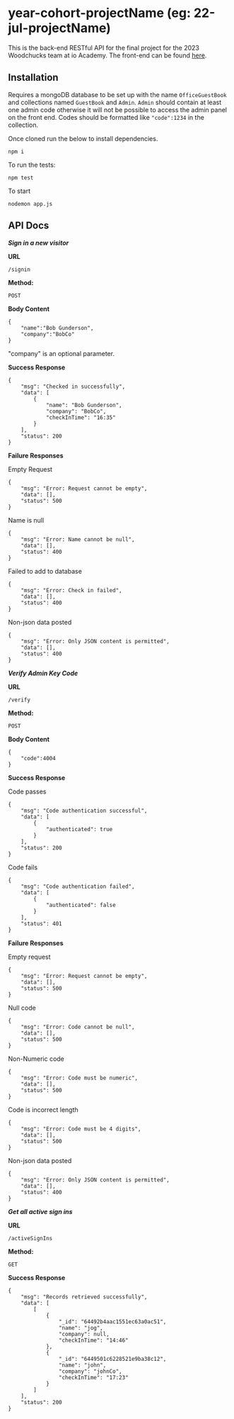 # year-cohort-projectName (eg: 22-jul-projectName)
This is the back-end RESTful API for the final project for the 2023 Woodchucks team at io Academy.
The front-end can be found [here](https://github.com/iO-Academy/23-jan-signin-fe).

## Installation

Requires a mongoDB database to be set up with the name `OfficeGuestBook` and collections named `GuestBook` and `Admin`.
`Admin` should contain at least one admin code otherwise it will not be possible to access the admin panel on the front end.
Codes should be formatted like `"code":1234` in the collection.

Once cloned run the below to install dependencies.
````
npm i
````

To run the tests:

```
npm test
```

To start

```
nodemon app.js
```

## API Docs

***Sign in a new visitor***

**URL**

`/signin`

**Method:**

`POST`

**Body Content**

```
{
    "name":"Bob Gunderson",
    "company":"BobCo"
}
```

"company" is an optional parameter.

**Success Response**

```
{
    "msg": "Checked in successfully",
    "data": [
        {
            "name": "Bob Gunderson",
            "company": "BobCo",
            "checkInTime": "16:35"
        }
    ],
    "status": 200
}
```

**Failure Responses**

Empty Request

```
{
    "msg": "Error: Request cannot be empty",
    "data": [],
    "status": 500
}
```

Name is null

```
{
    "msg": "Error: Name cannot be null",
    "data": [],
    "status": 400
}
```

Failed to add to database

```
{
    "msg": "Error: Check in failed",
    "data": [],
    "status": 400
}
```

Non-json data posted

```
{
    "msg": "Error: Only JSON content is permitted",
    "data": [],
    "status": 400
}
```

***Verify Admin Key Code***

**URL**

`/verify`

**Method:**

`POST`

**Body Content**

```
{
    "code":4004
}
```

**Success Response**

Code passes
```
{
    "msg": "Code authentication successful",
    "data": [
        {
            "authenticated": true
        }
    ],
    "status": 200
}
```

Code fails

```
{
    "msg": "Code authentication failed",
    "data": [
        {
            "authenticated": false
        }
    ],
    "status": 401
}
```

**Failure Responses**

Empty request

```
{
    "msg": "Error: Request cannot be empty",
    "data": [],
    "status": 500
}
```

Null code

```
{
    "msg": "Error: Code cannot be null",
    "data": [],
    "status": 500
}
```

Non-Numeric code

```
{
    "msg": "Error: Code must be numeric",
    "data": [],
    "status": 500
}
```

Code is incorrect length

```
{
    "msg": "Error: Code must be 4 digits",
    "data": [],
    "status": 500
}
```

Non-json data posted

```
{
    "msg": "Error: Only JSON content is permitted",
    "data": [],
    "status": 400
}
```

***Get all active sign ins***

**URL**

`/activeSignIns`

**Method:**

`GET`

**Success Response**

```
{
    "msg": "Records retrieved successfully",
    "data": [
        [
            {
                "_id": "64492b4aac1551ec63a0ac51",
                "name": "jog",
                "company": null,
                "checkInTime": "14:46"
            },
            {
                "_id": "6449501c6228521e9ba38c12",
                "name": "john",
                "company": "johnCo",
                "checkInTime": "17:23"
            }
        ]
    ],
    "status": 200
}
```
